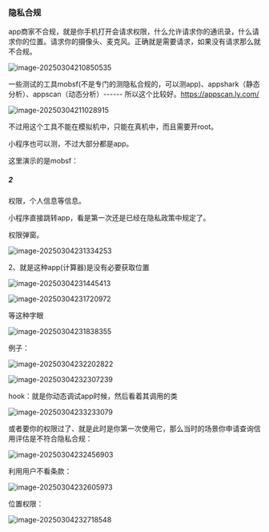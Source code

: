 
### 隐私合规

app商家不合规，就是你手机打开会请求权限，什么允许请求你的通讯录，什么请求你的位置。请求你的摄像头、麦克风。正确就是需要请求，如果没有请求那么就不合规。

 ![image-20250304210850535](https://cdn.jsdelivr.net/gh/maybeyjb/blue-team/img/202506161621179.png)

一些测试的工具mobsf(不是专门的测隐私合规的，可以测app)、appshark（静态分析）、appscan（动态分析）------ 所以这个比较好。https://appscan.ly.com/   

![image-20250304211028915](https://cdn.jsdelivr.net/gh/maybeyjb/blue-team/img/202506161621180.png)

不过用这个工具不能在模拟机中，只能在真机中，而且需要开root。

小程序也可以测，不过大部分都是app。

 这里演示的是mobsf：

##### 2

权限，个人信息等信息。

小程序直接跳转app，看是第一次还是已经在隐私政策中规定了。

权限弹窗。



![image-20250304231334253](https://cdn.jsdelivr.net/gh/maybeyjb/blue-team/img/202506161621181.png)

2、就是这种app(计算器)是没有必要获取位置

![image-20250304231445413](https://cdn.jsdelivr.net/gh/maybeyjb/blue-team/img/202506161621182.png)

![image-20250304231720972](https://cdn.jsdelivr.net/gh/maybeyjb/blue-team/img/202506161621183.png)

等这种字眼

![image-20250304231838355](https://cdn.jsdelivr.net/gh/maybeyjb/blue-team/img/202506161621184.png)

例子：

![image-20250304232202822](https://cdn.jsdelivr.net/gh/maybeyjb/blue-team/img/202506161621185.png)

![image-20250304232307239](https://cdn.jsdelivr.net/gh/maybeyjb/blue-team/img/202506161621186.png)

hook：就是你动态调试app时候，然后看着其调用的类

![image-20250304233233079](https://cdn.jsdelivr.net/gh/maybeyjb/blue-team/img/202506161621187.png)

或者要你的权限过了、就是此时是你第一次使用它，那么当时的场景你申请查询信用评估是不符合隐私合规：

![image-20250304232456903](https://cdn.jsdelivr.net/gh/maybeyjb/blue-team/img/202506161621188.png)

利用用户不看条款：

![image-20250304232605973](https://cdn.jsdelivr.net/gh/maybeyjb/blue-team/img/202506161621189.png)

位置权限：

![image-20250304232718548](https://cdn.jsdelivr.net/gh/maybeyjb/blue-team/img/202506161621190.png)

